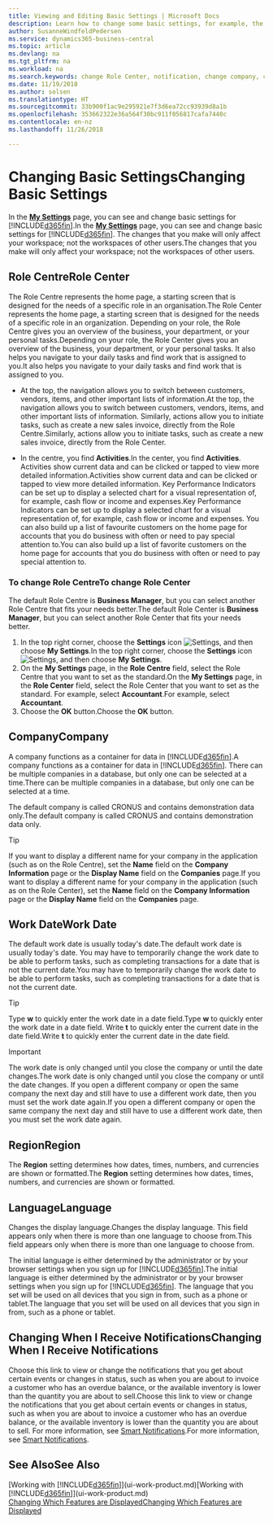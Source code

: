 ```yaml
---
title: Viewing and Editing Basic Settings | Microsoft Docs
description: Learn how to change some basic settings, for example, the Role Centre, company, or the work date.
author: SusanneWindfeldPedersen
ms.service: dynamics365-business-central
ms.topic: article
ms.devlang: na
ms.tgt_pltfrm: na
ms.workload: na
ms.search.keywords: change Role Center, notification, change company, change work date
ms.date: 11/19/2018
ms.author: solsen
ms.translationtype: HT
ms.sourcegitcommit: 33b900f1ac9e295921e7f3d6ea72cc93939d8a1b
ms.openlocfilehash: 353662322e36a564f30bc911f056817cafa7440c
ms.contentlocale: en-nz
ms.lasthandoff: 11/26/2018

---
```

# <a name="changing-basic-settings"></a><span data-ttu-id="d9797-103">Changing Basic Settings</span><span class="sxs-lookup"><span data-stu-id="d9797-103">Changing Basic Settings</span></span>
<span data-ttu-id="d9797-104">In the [**My Settings**](https://businesscentral.dynamics.com?page=9176 "Go directly to your user settings page in Business Central") page, you can see and change basic settings for [!INCLUDE[d365fin](includes/d365fin_md.md)].</span><span class="sxs-lookup"><span data-stu-id="d9797-104">In the [**My Settings**](https://businesscentral.dynamics.com?page=9176 "Go directly to your user settings page in Business Central") page, you can see and change basic settings for [!INCLUDE[d365fin](includes/d365fin_md.md)].</span></span> <span data-ttu-id="d9797-105">The changes that you make will only affect your workspace; not the workspaces of other users.</span><span class="sxs-lookup"><span data-stu-id="d9797-105">The changes that you make will only affect your workspace; not the workspaces of other users.</span></span>  

## <a name="role-center"></a> <span data-ttu-id="d9797-106">Role Centre</span><span class="sxs-lookup"><span data-stu-id="d9797-106">Role Center</span></span>
<span data-ttu-id="d9797-107">The Role Centre represents the home page, a starting screen that is designed for the needs of a specific role in an organisation.</span><span class="sxs-lookup"><span data-stu-id="d9797-107">The Role Center represents the home page, a starting screen that is designed for the needs of a specific role in an organization.</span></span> <span data-ttu-id="d9797-108">Depending on your role, the Role Centre gives you an overview of the business, your department, or your personal tasks.</span><span class="sxs-lookup"><span data-stu-id="d9797-108">Depending on your role, the Role Center gives you an overview of the business, your department, or your personal tasks.</span></span> <span data-ttu-id="d9797-109">It also helps you navigate to your daily tasks and find work that is assigned to you.</span><span class="sxs-lookup"><span data-stu-id="d9797-109">It also helps you navigate to your daily tasks and find work that is assigned to you.</span></span>

-   <span data-ttu-id="d9797-110">At the top, the navigation allows you to switch between customers, vendors, items, and other important lists of information.</span><span class="sxs-lookup"><span data-stu-id="d9797-110">At the top, the navigation allows you to switch between customers, vendors, items, and other important lists of information.</span></span> <span data-ttu-id="d9797-111">Similarly, actions allow you to initiate tasks, such as create a new sales invoice, directly from the Role Centre.</span><span class="sxs-lookup"><span data-stu-id="d9797-111">Similarly, actions allow you to initiate tasks, such as create a new sales invoice, directly from the Role Center.</span></span>

-   <span data-ttu-id="d9797-112">In the centre, you find **Activities**.</span><span class="sxs-lookup"><span data-stu-id="d9797-112">In the center, you find **Activities**.</span></span> <span data-ttu-id="d9797-113">Activities show current data and can be clicked or tapped to view more detailed information.</span><span class="sxs-lookup"><span data-stu-id="d9797-113">Activities show current data and can be clicked or tapped to view more detailed information.</span></span> <span data-ttu-id="d9797-114">Key Performance Indicators can be set up to display a selected chart for a visual representation of, for example, cash flow or income and expenses.</span><span class="sxs-lookup"><span data-stu-id="d9797-114">Key Performance Indicators can be set up to display a selected chart for a visual representation of, for example, cash flow or income and expenses.</span></span> <span data-ttu-id="d9797-115">You can also build up a list of favourite customers on the home page for accounts that you do business with often or need to pay special attention to.</span><span class="sxs-lookup"><span data-stu-id="d9797-115">You can also build up a list of favorite customers on the home page for accounts that you do business with often or need to pay special attention to.</span></span>

### <a name="to-change-role-center"></a><span data-ttu-id="d9797-116">To change Role Centre</span><span class="sxs-lookup"><span data-stu-id="d9797-116">To change Role Center</span></span>
<span data-ttu-id="d9797-117">The default Role Centre is **Business Manager**, but you can select another Role Centre that fits your needs better.</span><span class="sxs-lookup"><span data-stu-id="d9797-117">The default Role Center is **Business Manager**, but you can select another Role Center that fits your needs better.</span></span>
1. <span data-ttu-id="d9797-118">In the top right corner, choose the **Settings** icon ![Settings](media/ui-experience/settings_icon_small.png "Settings icon for role center"), and then choose **My Settings**.</span><span class="sxs-lookup"><span data-stu-id="d9797-118">In the top right corner, choose the **Settings** icon ![Settings](media/ui-experience/settings_icon_small.png "Settings icon for role center"), and then choose **My Settings**.</span></span>
2. <span data-ttu-id="d9797-119">On the **My Settings** page, in the **Role Centre** field, select the Role Centre that you want to set as the standard.</span><span class="sxs-lookup"><span data-stu-id="d9797-119">On the **My Settings** page, in the **Role Center** field, select the Role Center that you want to set as the standard.</span></span> <span data-ttu-id="d9797-120">For example, select **Accountant**.</span><span class="sxs-lookup"><span data-stu-id="d9797-120">For example, select **Accountant**.</span></span>
3. <span data-ttu-id="d9797-121">Choose the **OK** button.</span><span class="sxs-lookup"><span data-stu-id="d9797-121">Choose the **OK** button.</span></span>

## <a name="company"></a><span data-ttu-id="d9797-122">Company</span><span class="sxs-lookup"><span data-stu-id="d9797-122">Company</span></span>
<span data-ttu-id="d9797-123">A company functions as a container for data in [!INCLUDE[d365fin](includes/d365fin_md.md)].</span><span class="sxs-lookup"><span data-stu-id="d9797-123">A company functions as a container for data in [!INCLUDE[d365fin](includes/d365fin_md.md)].</span></span> <span data-ttu-id="d9797-124">There can be multiple companies in a database, but only one can be selected at a time.</span><span class="sxs-lookup"><span data-stu-id="d9797-124">There can be multiple companies in a database, but only one can be selected at a time.</span></span>

<span data-ttu-id="d9797-125">The default company is called CRONUS and contains demonstration data only.</span><span class="sxs-lookup"><span data-stu-id="d9797-125">The default company is called CRONUS and contains demonstration data only.</span></span>

> [!TIP]  
>   <span data-ttu-id="d9797-126">If you want to display a different name for your company in the application (such as on the Role Centre), set the **Name** field on the **Company Information** page or the **Display Name** field on the **Companies** page.</span><span class="sxs-lookup"><span data-stu-id="d9797-126">If you want to display a different name for your company in the application (such as on the Role Center), set the **Name** field on the **Company Information** page or the **Display Name** field on the **Companies** page.</span></span>  

## <a name="work-date"></a><span data-ttu-id="d9797-127">Work Date</span><span class="sxs-lookup"><span data-stu-id="d9797-127">Work Date</span></span>
<span data-ttu-id="d9797-128">The default work date is usually today's date.</span><span class="sxs-lookup"><span data-stu-id="d9797-128">The default work date is usually today's date.</span></span> <span data-ttu-id="d9797-129">You may have to temporarily change the work date to be able to perform tasks, such as completing transactions for a date that is not the current date.</span><span class="sxs-lookup"><span data-stu-id="d9797-129">You may have to temporarily change the work date to be able to perform tasks, such as completing transactions for a date that is not the current date.</span></span>

> [!TIP]  
>   <span data-ttu-id="d9797-130">Type **w** to quickly enter the work date in a date field.</span><span class="sxs-lookup"><span data-stu-id="d9797-130">Type **w** to quickly enter the work date in a date field.</span></span> <span data-ttu-id="d9797-131">Write **t** to quickly enter the current date in the date field.</span><span class="sxs-lookup"><span data-stu-id="d9797-131">Write **t** to quickly enter the current date in the date field.</span></span>

> [!IMPORTANT]  
>   <span data-ttu-id="d9797-132">The work date is only changed until you close the company or until the date changes.</span><span class="sxs-lookup"><span data-stu-id="d9797-132">The work date is only changed until you close the company or until the date changes.</span></span> <span data-ttu-id="d9797-133">If you open a different company or open the same company the next day and still have to use a different work date, then you must set the work date again.</span><span class="sxs-lookup"><span data-stu-id="d9797-133">If you open a different company or open the same company the next day and still have to use a different work date, then you must set the work date again.</span></span>

## <a name="region"></a> <span data-ttu-id="d9797-134">Region</span><span class="sxs-lookup"><span data-stu-id="d9797-134">Region</span></span>
<span data-ttu-id="d9797-135">The **Region** setting determines how dates, times, numbers, and currencies are shown or formatted.</span><span class="sxs-lookup"><span data-stu-id="d9797-135">The **Region** setting determines how dates, times, numbers, and currencies are shown or formatted.</span></span>   


## <a name="language"></a> <span data-ttu-id="d9797-136">Language</span><span class="sxs-lookup"><span data-stu-id="d9797-136">Language</span></span>
<span data-ttu-id="d9797-137">Changes the display language.</span><span class="sxs-lookup"><span data-stu-id="d9797-137">Changes the display language.</span></span> <span data-ttu-id="d9797-138">This field appears only when there is more than one language to choose from.</span><span class="sxs-lookup"><span data-stu-id="d9797-138">This field appears only when there is more than one language to choose from.</span></span> 

<span data-ttu-id="d9797-139">The initial language is either determined by the administrator or by your browser settings when you sign up for [!INCLUDE[d365fin](includes/d365fin_md.md)].</span><span class="sxs-lookup"><span data-stu-id="d9797-139">The initial language is either determined by the administrator or by your browser settings when you sign up for [!INCLUDE[d365fin](includes/d365fin_md.md)].</span></span> <span data-ttu-id="d9797-140">The language that you set will be used on all devices that you sign in from, such as a phone or tablet.</span><span class="sxs-lookup"><span data-stu-id="d9797-140">The language that you set will be used on all devices that you sign in from, such as a phone or tablet.</span></span>

## <a name="changing-when-i-receive-notifications"></a><span data-ttu-id="d9797-141">Changing When I Receive Notifications</span><span class="sxs-lookup"><span data-stu-id="d9797-141">Changing When I Receive Notifications</span></span>
<span data-ttu-id="d9797-142">Choose this link to view or change the notifications that you get about certain events or changes in status, such as when you are about to invoice a customer who has an overdue balance, or the available inventory is lower than the quantity you are about to sell.</span><span class="sxs-lookup"><span data-stu-id="d9797-142">Choose this link to view or change the notifications that you get about certain events or changes in status, such as when you are about to invoice a customer who has an overdue balance, or the available inventory is lower than the quantity you are about to sell.</span></span> <span data-ttu-id="d9797-143">For more information, see [Smart Notifications](ui-smart-notifications.md).</span><span class="sxs-lookup"><span data-stu-id="d9797-143">For more information, see [Smart Notifications](ui-smart-notifications.md).</span></span>

## <a name="see-also"></a><span data-ttu-id="d9797-144">See Also</span><span class="sxs-lookup"><span data-stu-id="d9797-144">See Also</span></span>
<span data-ttu-id="d9797-145">[Working with [!INCLUDE[d365fin](includes/d365fin_md.md)]](ui-work-product.md)</span><span class="sxs-lookup"><span data-stu-id="d9797-145">[Working with [!INCLUDE[d365fin](includes/d365fin_md.md)]](ui-work-product.md)</span></span>  
[<span data-ttu-id="d9797-146">Changing Which Features are Displayed</span><span class="sxs-lookup"><span data-stu-id="d9797-146">Changing Which Features are Displayed</span></span>](ui-experiences.md)  

